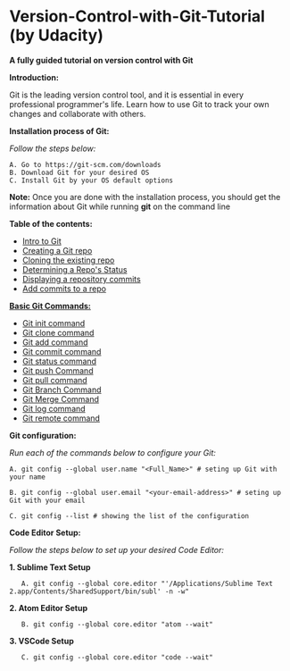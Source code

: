 # Version-Control-with-Git-Tutorial (by Udacity)
<strong>A fully guided tutorial on version control with Git</strong> 

<strong>Introduction:</strong>

Git is the leading version control tool, and it is essential in every professional programmer's life. Learn how to use Git to track your own changes and collaborate with others.


<strong> Installation process of Git:  </strong>

<i>Follow the steps below:</i>

    A. Go to https://git-scm.com/downloads
    B. Download Git for your desired OS
    C. Install Git by your OS default options

<strong>Note:</strong> Once you are done with the installation process, you should get the information about Git while running <b>git</b> on the command line

<b>Table of the contents:</b>
<ul>
    <li><a href = "https://github.com/Alibakhshov/Version-Control-with-Git-Tutorial/blob/main/Intro%20to%20Git.ipynb">Intro to Git</a></li>
    <li><a href = "https://github.com/Alibakhshov/Version-Control-with-Git-Tutorial/blob/main/Creating%20a%20Git%20repo.ipynb">Creating a Git repo</a></li>
    <li><a href = "https://github.com/Alibakhshov/Version-Control-with-Git-Tutorial/blob/main/Cloning%20the%20existing%20repo.ipynb">Cloning the existing repo</a></li>
    <li><a href = "https://github.com/Alibakhshov/Version-Control-with-Git-Tutorial/blob/main/Determining%20a%20Repo's%20Status.ipynb">Determining a Repo's Status</a></li>
    <li><a href = "https://github.com/Alibakhshov/Version-Control-with-Git-Tutorial/blob/main/Displaying%20a%20repository%20commits.ipynb">Displaying a repository commits</a></li>
    <li><a href = "https://github.com/Alibakhshov/Version-Control-with-Git-Tutorial/blob/main/Add%20commits%20to%20a%20repo.ipynb">Add commits to a repo</a></li>
</ul>

<strong><a href = "https://www.javatpoint.com/git-commands">Basic Git Commands:</a></strong>
<ul>
    <li><a href = "https://www.javatpoint.com/git-commands#init-command">Git init command</a></li>
    <li><a href = "https://www.javatpoint.com/git-commands#clone-command">Git clone command</a></li>
    <li><a href = "https://www.javatpoint.com/git-commands#add-command">Git add command</a></li>
    <li><a href = "https://www.javatpoint.com/git-commands#commit-command">Git commit command</a></li>
    <li><a href = "https://www.javatpoint.com/git-commands#status-command">Git status command</a></li>
    <li><a href = "https://www.javatpoint.com/git-commands#push-command">Git push Command</a></li>
    <li><a href = "https://www.javatpoint.com/git-commands#pull-command">Git pull command</a></li>
    <li><a href = "https://www.javatpoint.com/git-commands#branch-command">Git Branch Command</a></li>
    <li><a href = "https://www.javatpoint.com/git-commands#merge-command">Git Merge Command</a></li>
    <li><a href = "https://www.javatpoint.com/git-commands#log-command">Git log command</a></li>
    <li><a href = "https://www.javatpoint.com/git-commands#remote-command">Git remote command</a></li>
    
</ul>

<strong>Git configuration:</strong>

<i>Run each of the commands below to configure your Git:</i>

    A. git config --global user.name "<Full_Name>" # seting up Git with your name

    B. git config --global user.email "<your-email-address>" # seting up Git with your email

    C. git config --list # showing the list of the configuration 

<strong>Code Editor Setup:</strong>

<i>Follow the steps below to set up your desired Code Editor:</i>

<b> 1. Sublime Text Setup </b>

       A. git config --global core.editor "'/Applications/Sublime Text 2.app/Contents/SharedSupport/bin/subl' -n -w"

<b> 2. Atom Editor Setup </b>

       B. git config --global core.editor "atom --wait"

<b> 3. VSCode Setup </b>    

       C. git config --global core.editor "code --wait"